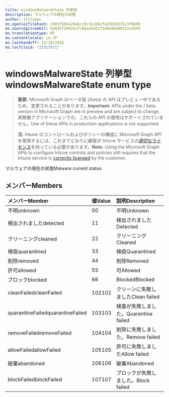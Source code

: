 ```yaml
---
title: windowsMalwareState 列挙型
description: マルウェアの現在の状態
author: tfitzmac
ms.openlocfilehash: 3303f565e20a6cc9c1b166cfa25b5bb75c370608
ms.sourcegitcommit: 6a82bf240a3cfc0baabd227349e08a08311e3d44
ms.translationtype: MT
ms.contentlocale: ja-JP
ms.lasthandoff: 12/18/2018
ms.locfileid: "27317571"
---
```

# <a name="windowsmalwarestate-enum-type"></a><span data-ttu-id="2ce3b-103">windowsMalwareState 列挙型</span><span class="sxs-lookup"><span data-stu-id="2ce3b-103">windowsMalwareState enum type</span></span>

> <span data-ttu-id="2ce3b-104">**重要:** Microsoft Graph のベータ版 (/beta) の API はプレビュー中であるため、変更されることがあります。</span><span class="sxs-lookup"><span data-stu-id="2ce3b-104">**Important:** APIs under the / beta version in Microsoft Graph are in preview and are subject to change.</span></span> <span data-ttu-id="2ce3b-105">実稼働アプリケーションでの、これらの API の使用はサポートされていません。</span><span class="sxs-lookup"><span data-stu-id="2ce3b-105">Use of these APIs in production applications is not supported.</span></span>

> <span data-ttu-id="2ce3b-106">**注:** Intune のコントロールおよびポリシーの構成に Microsoft Graph API を使用するには、これまでどおりに顧客が Intune サービスの[適切なライセンス](https://go.microsoft.com/fwlink/?linkid=839381)を持っている必要があります。</span><span class="sxs-lookup"><span data-stu-id="2ce3b-106">**Note:** Using the Microsoft Graph APIs to configure Intune controls and policies still requires that the Intune service is [correctly licensed](https://go.microsoft.com/fwlink/?linkid=839381) by the customer.</span></span>

<span data-ttu-id="2ce3b-107">マルウェアの現在の状態</span><span class="sxs-lookup"><span data-stu-id="2ce3b-107">Malware current status</span></span>
## <a name="members"></a><span data-ttu-id="2ce3b-108">メンバー</span><span class="sxs-lookup"><span data-stu-id="2ce3b-108">Members</span></span>
|<span data-ttu-id="2ce3b-109">メンバー</span><span class="sxs-lookup"><span data-stu-id="2ce3b-109">Member</span></span>|<span data-ttu-id="2ce3b-110">値</span><span class="sxs-lookup"><span data-stu-id="2ce3b-110">Value</span></span>|<span data-ttu-id="2ce3b-111">説明</span><span class="sxs-lookup"><span data-stu-id="2ce3b-111">Description</span></span>|
|:---|:---|:---|
|<span data-ttu-id="2ce3b-112">不明</span><span class="sxs-lookup"><span data-stu-id="2ce3b-112">unknown</span></span>|<span data-ttu-id="2ce3b-113">0</span><span class="sxs-lookup"><span data-stu-id="2ce3b-113">0</span></span>|<span data-ttu-id="2ce3b-114">不明</span><span class="sxs-lookup"><span data-stu-id="2ce3b-114">Unknown</span></span>|
|<span data-ttu-id="2ce3b-115">検出されました</span><span class="sxs-lookup"><span data-stu-id="2ce3b-115">detected</span></span>|<span data-ttu-id="2ce3b-116">1</span><span class="sxs-lookup"><span data-stu-id="2ce3b-116">1</span></span>|<span data-ttu-id="2ce3b-117">検出されました</span><span class="sxs-lookup"><span data-stu-id="2ce3b-117">Detected</span></span>|
|<span data-ttu-id="2ce3b-118">クリーニング</span><span class="sxs-lookup"><span data-stu-id="2ce3b-118">cleaned</span></span>|<span data-ttu-id="2ce3b-119">2</span><span class="sxs-lookup"><span data-stu-id="2ce3b-119">2</span></span>|<span data-ttu-id="2ce3b-120">クリーニング</span><span class="sxs-lookup"><span data-stu-id="2ce3b-120">Cleaned</span></span>|
|<span data-ttu-id="2ce3b-121">検疫</span><span class="sxs-lookup"><span data-stu-id="2ce3b-121">quarantined</span></span>|<span data-ttu-id="2ce3b-122">3</span><span class="sxs-lookup"><span data-stu-id="2ce3b-122">3</span></span>|<span data-ttu-id="2ce3b-123">検疫</span><span class="sxs-lookup"><span data-stu-id="2ce3b-123">Quarantined</span></span>|
|<span data-ttu-id="2ce3b-124">削除</span><span class="sxs-lookup"><span data-stu-id="2ce3b-124">removed</span></span>|<span data-ttu-id="2ce3b-125">4</span><span class="sxs-lookup"><span data-stu-id="2ce3b-125">4</span></span>|<span data-ttu-id="2ce3b-126">削除</span><span class="sxs-lookup"><span data-stu-id="2ce3b-126">Removed</span></span>|
|<span data-ttu-id="2ce3b-127">許可</span><span class="sxs-lookup"><span data-stu-id="2ce3b-127">allowed</span></span>|<span data-ttu-id="2ce3b-128">5</span><span class="sxs-lookup"><span data-stu-id="2ce3b-128">5</span></span>|<span data-ttu-id="2ce3b-129">可</span><span class="sxs-lookup"><span data-stu-id="2ce3b-129">Allowed</span></span>|
|<span data-ttu-id="2ce3b-130">ブロック</span><span class="sxs-lookup"><span data-stu-id="2ce3b-130">blocked</span></span>|<span data-ttu-id="2ce3b-131">6</span><span class="sxs-lookup"><span data-stu-id="2ce3b-131">6</span></span>|<span data-ttu-id="2ce3b-132">Blocked</span><span class="sxs-lookup"><span data-stu-id="2ce3b-132">Blocked</span></span>|
|<span data-ttu-id="2ce3b-133">cleanFailed</span><span class="sxs-lookup"><span data-stu-id="2ce3b-133">cleanFailed</span></span>|<span data-ttu-id="2ce3b-134">102</span><span class="sxs-lookup"><span data-stu-id="2ce3b-134">102</span></span>|<span data-ttu-id="2ce3b-135">クリーンに失敗しました</span><span class="sxs-lookup"><span data-stu-id="2ce3b-135">Clean failed</span></span>|
|<span data-ttu-id="2ce3b-136">quarantineFailed</span><span class="sxs-lookup"><span data-stu-id="2ce3b-136">quarantineFailed</span></span>|<span data-ttu-id="2ce3b-137">103</span><span class="sxs-lookup"><span data-stu-id="2ce3b-137">103</span></span>|<span data-ttu-id="2ce3b-138">検査が失敗しました。</span><span class="sxs-lookup"><span data-stu-id="2ce3b-138">Quarantine failed</span></span>|
|<span data-ttu-id="2ce3b-139">removeFailed</span><span class="sxs-lookup"><span data-stu-id="2ce3b-139">removeFailed</span></span>|<span data-ttu-id="2ce3b-140">104</span><span class="sxs-lookup"><span data-stu-id="2ce3b-140">104</span></span>|<span data-ttu-id="2ce3b-141">削除に失敗しました。</span><span class="sxs-lookup"><span data-stu-id="2ce3b-141">Remove failed</span></span>|
|<span data-ttu-id="2ce3b-142">allowFailed</span><span class="sxs-lookup"><span data-stu-id="2ce3b-142">allowFailed</span></span>|<span data-ttu-id="2ce3b-143">105</span><span class="sxs-lookup"><span data-stu-id="2ce3b-143">105</span></span>|<span data-ttu-id="2ce3b-144">許可に失敗しました</span><span class="sxs-lookup"><span data-stu-id="2ce3b-144">Allow failed</span></span>|
|<span data-ttu-id="2ce3b-145">破棄</span><span class="sxs-lookup"><span data-stu-id="2ce3b-145">abandoned</span></span>|<span data-ttu-id="2ce3b-146">106</span><span class="sxs-lookup"><span data-stu-id="2ce3b-146">106</span></span>|<span data-ttu-id="2ce3b-147">破棄</span><span class="sxs-lookup"><span data-stu-id="2ce3b-147">Abandoned</span></span>|
|<span data-ttu-id="2ce3b-148">blockFailed</span><span class="sxs-lookup"><span data-stu-id="2ce3b-148">blockFailed</span></span>|<span data-ttu-id="2ce3b-149">107</span><span class="sxs-lookup"><span data-stu-id="2ce3b-149">107</span></span>|<span data-ttu-id="2ce3b-150">ブロックが失敗しました。</span><span class="sxs-lookup"><span data-stu-id="2ce3b-150">Block failed</span></span>|





